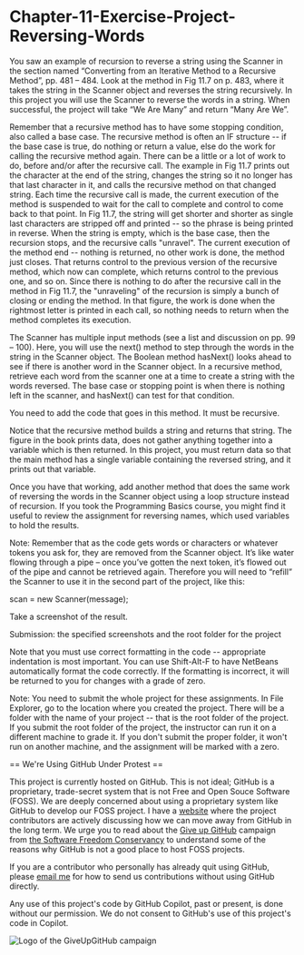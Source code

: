 # Chapter-11-Exercise-Project-Reversing-Words
You saw an example of recursion to reverse a string using the Scanner in the section named “Converting from an Iterative Method to a Recursive Method”, pp. 481 – 484. Look at the method in Fig 11.7 on p. 483, where it takes the string in the Scanner object and reverses the string recursively. In this project you will use the Scanner to reverse the words in a string. When successful, the project will take “We Are Many” and return “Many Are We”.  

Remember that a recursive method has to have some stopping condition, also called a base case. The recursive method is often an IF structure -- if the base case is true, do nothing or return a value, else do the work for calling the recursive method again. There can be a little or a lot of work to do, before and/or after the recursive call. The example in Fig 11.7 prints out the character at the end of the string, changes the string so it no longer has that last character in it, and calls the recursive method on that changed string. Each time the recursive call is made, the current execution of the method is suspended to wait for the call to complete and control to come back to that point. In Fig 11.7, the string will get shorter and shorter as single last characters are stripped off and printed -- so the phrase is being printed in reverse. When the string is empty, which is the base case, then the recursion stops, and the recursive calls "unravel". The current execution of the method end -- nothing is returned, no other work is done, the method just closes. That returns control to the previous version of the recursive method, which now can complete, which returns control to the previous one, and so on. Since there is nothing to do after the recursive call in the method in Fig 11.7, the "unraveling" of the recursion is simply a bunch of closing or ending the method. In that figure, the work is done when the rightmost letter is printed in each call, so nothing needs to return when the method completes its execution.   

The Scanner has multiple input methods (see a list and discussion on pp. 99 – 100). Here, you will use the next() method to step through the words in the string in the Scanner object. The Boolean method hasNext() looks ahead to see if there is another word in the Scanner object. In a recursive method, retrieve each word from the scanner one at a time to create a string with the words reversed. The base case or stopping point is when there is nothing left in the scanner, and hasNext() can test for that condition. 

You need to add the code that goes in this method. It must be recursive.  

Notice that the recursive method builds a string and returns that string. The figure in the book prints data, does not gather anything together into a variable which is then returned. In this project, you must return data  so that the main method has a single variable containing the reversed string, and it prints out that variable.

Once you have that working, add another method that does the same work of reversing the words in the Scanner object using a loop structure instead of recursion. If you took the Programming Basics course, you might find it useful to review the assignment for reversing names, which used variables to hold the results.  

Note: Remember that as the code gets words or characters or whatever tokens you ask for, they are removed from the Scanner object. It’s like water flowing through a pipe – once you’ve gotten the next token, it’s flowed out of the pipe and cannot be retrieved again. Therefore you will need to “refill” the Scanner to use it in the second part of the project, like this:         

scan = new Scanner(message);  

Take a screenshot of the result.     

Submission: the specified screenshots and the root folder for the project     

Note that you must use correct formatting in the code -- appropriate indentation is most important. You can use Shift-Alt-F to have NetBeans automatically format the code correctly. If the formatting is incorrect, it will be returned to you for changes with a grade of zero.  

Note: You need to submit the whole project for these assignments. In File Explorer, go to the location where you created the project. There will be a folder with the name of your project -- that is the root folder of the project.  If you submit the root folder of the project, the instructor can run it on a different machine to grade it. If you don't submit the proper folder, it won't run on another machine, and the assignment will be marked with a zero.

== We're Using GitHub Under Protest ==

This project is currently hosted on GitHub.  This is not ideal; GitHub is a
proprietary, trade-secret system that is not Free and Open Souce Software
(FOSS).  We are deeply concerned about using a proprietary system like GitHub
to develop our FOSS project. I have a [website](bellKevin.me) where the
project contributors are actively discussing how we can move away from GitHub
in the long term.  We urge you to read about the [Give up GitHub](https://GiveUpGitHub.org) campaign 
from [the Software Freedom Conservancy](https://sfconservancy.org) to understand some of the reasons why GitHub is not 
a good place to host FOSS projects.

If you are a contributor who personally has already quit using GitHub, please
[email me](bellKevin.me) for how to send us contributions without
using GitHub directly.

Any use of this project's code by GitHub Copilot, past or present, is done
without our permission.  We do not consent to GitHub's use of this project's
code in Copilot.

![Logo of the GiveUpGitHub campaign](https://sfconservancy.org/img/GiveUpGitHub.png)

